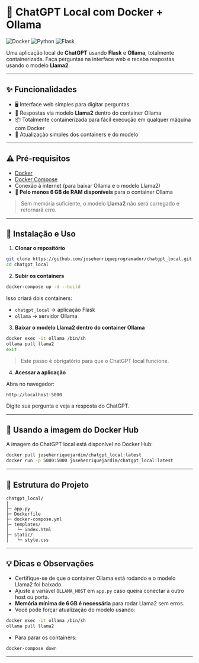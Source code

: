 # 🧠 ChatGPT Local com Docker + Ollama

![Docker](https://img.shields.io/badge/Docker-Container-blue) ![Python](https://img.shields.io/badge/Python-3.10-green) ![Flask](https://img.shields.io/badge/Flask-Framework-orange)

Uma aplicação local de **ChatGPT** usando **Flask** e **Ollama**, totalmente containerizada. Faça perguntas na interface web e receba respostas usando o modelo **Llama2**.

---

## ✨ Funcionalidades

* 🖥 Interface web simples para digitar perguntas
* 🤖 Respostas via modelo **Llama2** dentro do container Ollama
* 📦 Totalmente containerizada para fácil execução em qualquer máquina com Docker
* 🔄 Atualização simples dos containers e do modelo

---

## ⚠️ Pré-requisitos

* [Docker](https://www.docker.com/)
* [Docker Compose](https://docs.docker.com/compose/)
* Conexão à internet (para baixar Ollama e o modelo Llama2)
* **💾 Pelo menos 6 GB de RAM disponíveis** para o container Ollama

> Sem memória suficiente, o modelo **Llama2** não será carregado e retornará erro.

---

## 🚀 Instalação e Uso

1. **Clonar o repositório**

```bash
git clone https://github.com/josehenriqueprogramador/chatgpt_local.git
cd chatgpt_local
```

2. **Subir os containers**

```bash
docker-compose up -d --build
```

Isso criará dois containers:

* `chatgpt_local` → aplicação Flask
* `ollama` → servidor Ollama

3. **Baixar o modelo Llama2 dentro do container Ollama**

```bash
docker exec -it ollama /bin/sh
ollama pull llama2
exit
```

> Este passo é obrigatório para que o ChatGPT local funcione.

4. **Acessar a aplicação**

Abra no navegador:

```
http://localhost:5000
```

Digite sua pergunta e veja a resposta do ChatGPT.

---

## 🐳 Usando a imagem do Docker Hub

A imagem do ChatGPT local está disponível no Docker Hub:

```bash
docker pull josehenriquejardim/chatgpt_local:latest
docker run -p 5000:5000 josehenriquejardim/chatgpt_local:latest
```

---

## 📂 Estrutura do Projeto

```
chatgpt_local/
│
├─ app.py
├─ Dockerfile
├─ docker-compose.yml
├─ templates/
│   └─ index.html
├─ static/
│   └─ style.css
```

---

## 💡 Dicas e Observações

* Certifique-se de que o container Ollama está rodando e o modelo Llama2 foi baixado.
* Ajuste a variável `OLLAMA_HOST` em `app.py` caso queira conectar a outro host ou porta.
* **Memória mínima de 6 GB é necessária** para rodar Llama2 sem erros.
* Você pode forçar atualização do modelo usando:

```bash
docker exec -it ollama /bin/sh
ollama pull llama2
```

* Para parar os containers:

```bash
docker-compose down
```

---
